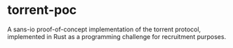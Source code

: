# torrent-poc

A sans-io proof-of-concept implementation of the torrent protocol,
implemented in Rust as a programming challenge for recruitment purposes.
